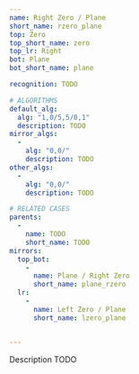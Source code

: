 ```yaml
---
name: Right Zero / Plane
short_name: rzero_plane
top: Zero
top_short_name: zero
top_lr: Right
bot: Plane
bot_short_name: plane

recognition: TODO

# ALGORITHMS
default_alg:
  alg: "1,0/5,5/0,1"
  description: TODO
mirror_algs:
  -
    alg: "0,0/"
    description: TODO
other_algs:
  -
    alg: "0,0/"
    description: TODO

# RELATED CASES
parents:
  -
    name: TODO
    short_name: TODO
mirrors:
  top_bot:
    -
      name: Plane / Right Zero
      short_name: plane_rzero
  lr:
    -
      name: Left Zero / Plane
      short_name: lzero_plane


---
```


Description TODO

